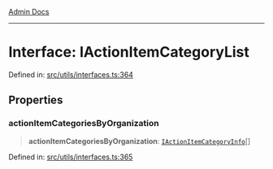 [Admin Docs](/)

***

# Interface: IActionItemCategoryList

Defined in: [src/utils/interfaces.ts:364](https://github.com/PalisadoesFoundation/talawa-admin/blob/main/src/utils/interfaces.ts#L364)

## Properties

### actionItemCategoriesByOrganization

> **actionItemCategoriesByOrganization**: [`IActionItemCategoryInfo`](IActionItemCategoryInfo.md)[]

Defined in: [src/utils/interfaces.ts:365](https://github.com/PalisadoesFoundation/talawa-admin/blob/main/src/utils/interfaces.ts#L365)
